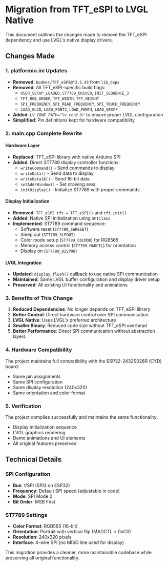 # Migration from TFT_eSPI to LVGL Native

This document outlines the changes made to remove the TFT_eSPI dependency and use LVGL's native display drivers.

## Changes Made

### 1. platformio.ini Updates
- **Removed**: `bodmer/TFT_eSPI@^2.5.43` from `lib_deps`
- **Removed**: All TFT_eSPI-specific build flags:
  - `USER_SETUP_LOADED`, `ST7789_DRIVER`, `INIT_SEQUENCE_3`
  - `TFT_RGB_ORDER`, `TFT_WIDTH`, `TFT_HEIGHT`
  - `SPI_FREQUENCY`, `SPI_READ_FREQUENCY`, `SPI_TOUCH_FREQUENCY`
  - `LOAD_GLCD`, `LOAD_FONT2`, `LOAD_FONT4`, `LOAD_GFXFF`
- **Added**: `LV_CONF_PATH="lv_conf.h"` to ensure proper LVGL configuration
- **Simplified**: Pin definitions kept for hardware compatibility

### 2. main.cpp Complete Rewrite

#### Hardware Layer
- **Replaced**: TFT_eSPI library with native Arduino SPI
- **Added**: Direct ST7789 display controller functions:
  - `writeCommand()` - Send commands to display
  - `writeData()` - Send data to display  
  - `writeData16()` - Send 16-bit data
  - `setAddrWindow()` - Set drawing area
  - `initDisplay()` - Initialize ST7789 with proper commands

#### Display Initialization
- **Removed**: `TFT_eSPI tft = TFT_eSPI()` and `tft.init()`
- **Added**: Native SPI initialization using `SPIClass`
- **Implemented**: ST7789 command sequence:
  - Software reset (`ST7789_SWRESET`)
  - Sleep out (`ST7789_SLPOUT`)
  - Color mode setup (`ST7789_COLMOD`) for RGB565
  - Memory access control (`ST7789_MADCTL`) for orientation
  - Display on (`ST7789_DISPON`)

#### LVGL Integration
- **Updated**: `display_flush()` callback to use native SPI communication
- **Maintained**: Same LVGL buffer configuration and display driver setup
- **Preserved**: All existing UI functionality and animations

### 3. Benefits of This Change

1. **Reduced Dependencies**: No longer depends on TFT_eSPI library
2. **Better Control**: Direct hardware control over SPI communication
3. **LVGL Native**: Uses LVGL's preferred architecture
4. **Smaller Binary**: Reduced code size without TFT_eSPI overhead
5. **Better Performance**: Direct SPI communication without abstraction layers

### 4. Hardware Compatibility

The project maintains full compatibility with the ESP32-2432S028R (CYD) board:
- Same pin assignments
- Same SPI configuration  
- Same display resolution (240x320)
- Same orientation and color format

### 5. Verification

The project compiles successfully and maintains the same functionality:
- Display initialization sequence
- LVGL graphics rendering
- Demo animations and UI elements
- All original features preserved

## Technical Details

### SPI Configuration
- **Bus**: VSPI (SPI3 on ESP32)
- **Frequency**: Default SPI speed (adjustable in code)
- **Mode**: SPI Mode 0
- **Bit Order**: MSB First

### ST7789 Settings
- **Color Format**: RGB565 (16-bit)
- **Orientation**: Portrait with vertical flip (MADCTL = 0xC0)
- **Resolution**: 240x320 pixels
- **Interface**: 4-wire SPI (no MISO line used for display)

This migration provides a cleaner, more maintainable codebase while preserving all original functionality.
